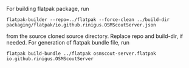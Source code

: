 For building flatpak package, run

```
flatpak-builder --repo=../flatpak --force-clean ../build-dir packaging/flatpak/io.github.rinigus.OSMScoutServer.json
```

from the source cloned source directory. Replace repo and build-dir, if needed. For generation
of flatpak bundle file, run

```
flatpak build-bundle ../flatpak osmscout-server.flatpak io.github.rinigus.OSMScoutServer
```
